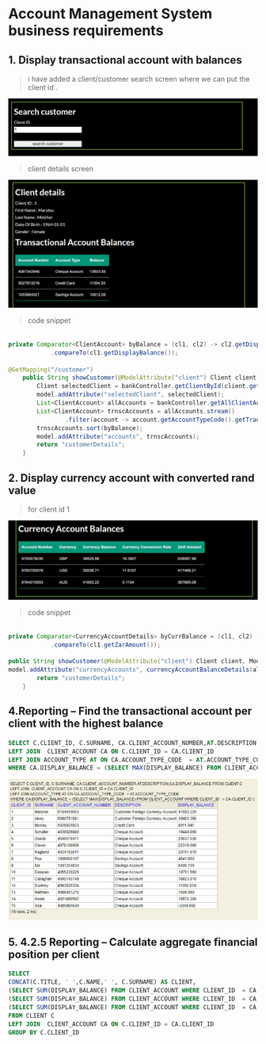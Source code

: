 ﻿# Account Management System business requirements

## 1. Display transactional account with balances

> i have added a client/customer search screen where we can put the client id .

![search customer](images/Capture1.JPG)

> client details screen 

![client details](images/Capture2.JPG)

> code snippet

```java

private Comparator<ClientAccount> byBalance = (cl1, cl2) -> cl2.getDisplayBalance()
			.compareTo(cl1.getDisplayBalance());

@GetMapping("/customer")
	public String showCustomer(@ModelAttribute("client") Client client, Model model) {
		Client selectedClient = bankController.getClientById(client.getClientId());
		model.addAttribute("selectedClient", selectedClient);
		List<ClientAccount> allAccounts = bankController.getAllClientAccountsById(selectedClient.getClientId());
		List<ClientAccount> trnscAccounts = allAccounts.stream()
				.filter(account -> account.getAccountTypeCode().getTransactional()).collect(Collectors.toList());
		trnscAccounts.sort(byBalance);
		model.addAttribute("accounts", trnscAccounts);
		return "customerDetails";
	}


```

## 2. Display currency account with converted rand value 

> for client id 1

![currency conversion details](images/Capture3.JPG)

> code snippet

```java 

private Comparator<CurrencyAccountDetails> byCurrBalance = (cl1, cl2) -> cl2.getZarAmount()
			.compareTo(cl1.getZarAmount());
			
public String showCustomer(@ModelAttribute("client") Client client, Model model) {
model.addAttribute("currencyAccounts", currencyAccountBalanceDetails(allAccounts));
		return "customerDetails";
	}

```

## 4.Reporting – Find the transactional account per client with the highest balance

```SQL
SELECT C.CLIENT_ID, C.SURNAME, CA.CLIENT_ACCOUNT_NUMBER,AT.DESCRIPTION ACCOUNT_DESCRIPTION,CA.DISPLAY_BALANCE FROM CLIENT C
LEFT JOIN  CLIENT_ACCOUNT CA ON C.CLIENT_ID = CA.CLIENT_ID 
LEFT JOIN ACCOUNT_TYPE AT ON CA.ACCOUNT_TYPE_CODE  = AT.ACCOUNT_TYPE_CODE
WHERE CA.DISPLAY_BALANCE = (SELECT MAX(DISPLAY_BALANCE) FROM CLIENT_ACCOUNT WHERE CLIENT_ID   = CA.CLIENT_ID )
```
![currency conversion details](images/Capture5.JPG)

## 5. 4.2.5	Reporting – Calculate aggregate financial position per client

```sql
SELECT 
CONCAT(C.TITLE, ' ',C.NAME,' ', C.SURNAME) AS CLIENT, 
(SELECT SUM(DISPLAY_BALANCE) FROM CLIENT_ACCOUNT WHERE CLIENT_ID  = CA.CLIENT_ID AND  (ACCOUNT_TYPE_CODE <> 'CCRD'  AND ACCOUNT_TYPE_CODE <> 'CHQ' AND ACCOUNT_TYPE_CODE <> 'SVGS' AND ACCOUNT_TYPE_CODE <> 'CFCA') ) AS LOAN_BALANCE,
(SELECT SUM(DISPLAY_BALANCE) FROM CLIENT_ACCOUNT WHERE CLIENT_ID  = CA.CLIENT_ID AND  (ACCOUNT_TYPE_CODE <> 'PLOAN'  AND ACCOUNT_TYPE_CODE <> 'HLOAN' AND ACCOUNT_TYPE_CODE <> 'CFCA')   ) AS TRANSACTIONAL,
(SELECT SUM(DISPLAY_BALANCE) FROM CLIENT_ACCOUNT WHERE CLIENT_ID  = CA.CLIENT_ID ) AS NET_POSITION
FROM CLIENT C
LEFT JOIN  CLIENT_ACCOUNT CA ON C.CLIENT_ID = CA.CLIENT_ID 
GROUP BY C.CLIENT_ID

```

